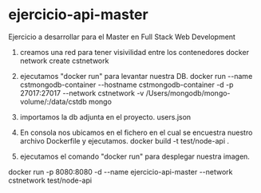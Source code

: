 # ejercicio-api-master
Ejercicio a desarrollar para el Master en Full Stack Web Development


1.  creamos una red para tener visivilidad entre los contenedores
docker network create cstnetwork

2.  ejecutamos "docker run" para levantar nuestra DB.
docker run --name cstmongodb-container --hostname cstmongodb-container -d -p 27017:27017 --network cstnetwork -v /Users/mongodb/mongo-volume/:/data/cstdb mongo

3. importamos la db adjunta en el proyecto.
users.json

4. En consola nos ubicamos en el fichero en el cual se encuestra nuestro archivo Dockerfile y ejecutamos.
docker build -t test/node-api .

5. ejecutamos el comando "docker run" para desplegar nuestra imagen.

docker run -p 8080:8080 -d --name ejercicio-api-master --network cstnetwork test/node-api

